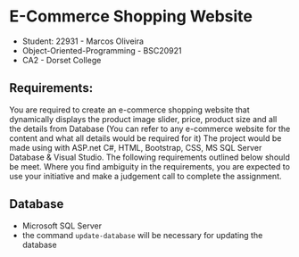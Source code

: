 # E-Commerce Shopping Website
- Student: 22931 - Marcos Oliveira
- Object-Oriented-Programming - BSC20921
- CA2 - Dorset College

## Requirements:
You are required to create an e-commerce shopping website that dynamically displays the product image slider, price, product size and all the details from Database (You can refer to any e-commerce website for the content and what all details would be required for it) The project would be made using with ASP.net C#, HTML, Bootstrap, CSS, MS SQL Server Database & Visual Studio. The following requirements outlined below should be meet. Where you find ambiguity in the requirements, you are expected to use your initiative and make a judgement call to complete the assignment.

## Database
- Microsoft SQL Server
- the command `update-database` will be necessary for updating the database

